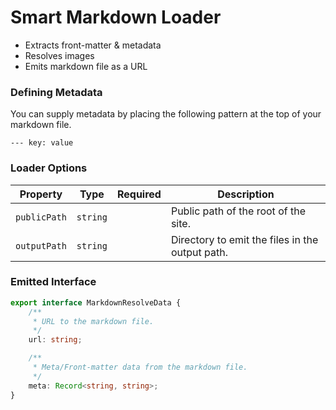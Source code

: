 # Smart Markdown Loader

-   Extracts front-matter & metadata
-   Resolves images
-   Emits markdown file as a URL

### Defining Metadata

You can supply metadata by placing the following pattern at the top of your markdown file.

```
--- key: value
```

### Loader Options

| Property     | Type     | Required | Description                                     |
| ------------ | -------- | -------- | ----------------------------------------------- |
| `publicPath` | `string` |          | Public path of the root of the site.            |
| `outputPath` | `string` |          | Directory to emit the files in the output path. |

### Emitted Interface

```ts
export interface MarkdownResolveData {
    /**
     * URL to the markdown file.
     */
    url: string;

    /**
     * Meta/Front-matter data from the markdown file.
     */
    meta: Record<string, string>;
}
```
